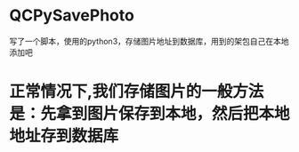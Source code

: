 # QCPySavePhoto
写了一个脚本，使用的python3，存储图片地址到数据库，用到的架包自己在本地添加吧

# 正常情况下,我们存储图片的一般方法是：先拿到图片保存到本地，然后把本地地址存到数据库
